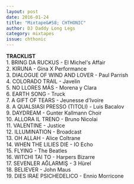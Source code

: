 ```yaml
---
layout: post 
date: 2016-01-24
title: "Mixtape&#58; CHTHONIC"
author: DJ Daddy Long Legs
category: mixtapes
issue: chthonic
---
```

**TRACKLIST**   
​1. BRING DA RUCKUS - El Michel's Affair  
​2. KIRUNA - Gina X Performance  
​3. DIALOGUE OF WIND AND LOVER - Paul Parrish  
​4. COLORADO TRAIL - Javelin  
​5. NO LLORES MÁS - Morena y Clara  
​6. EARTH SONG - Truck  
​7. A GIFT OF TEARS - Jeunesse d'Ivoire  
​8. A QUALSIASI PRESSO (TITOLI) - Luis Bacalov  
​9. DAYDREAM - Gunter Kallmann Choir  
​10. ALLORA IL TRENO - Bruno Nicolai  
​11. VALENTINE - Justice  
​12. ILLUMINATION - Broadcast  
​13. OH ALLAH - Alice Coltrane  
​14. WHEN THE LILIES DIE - IO Echo  
​15. FLYING - The Beatles  
​16. WITCHI TAI TO - Harpers Bizarre  
​17. SEVENLER AĞLARMIŞ - 3 Hürel  
​18. BELIEVER - John Maus  
​19. DIES IRAE PSICHEDELICO - Ennio Morricone  
​​